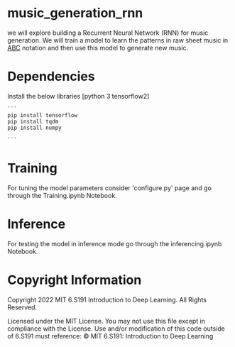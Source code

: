 # music_generation_rnn
 we will explore building a Recurrent Neural Network (RNN) for music generation. We will train a model to learn the patterns in raw sheet music in [ABC](https://en.wikipedia.org/wiki/ABC_notation) notation and then use this model to generate new music.
#  Dependencies
Install the below libraries [python 3 tensorflow2]
````
```
pip install tensorflow
pip install tqdm
pip install numpy

```
````
# Training 
For tuning the model parameters consider 'configure.py' page and go through the Training.ipynb Notebook.

# Inference
For testing the model in inference mode  go through the inferencing.ipynb Notebook.

# Copyright Information
 Copyright 2022 MIT 6.S191 Introduction to Deep Learning. All Rights Reserved.
 
Licensed under the MIT License. You may not use this file except in compliance
with the License. Use and/or modification of this code outside of 6.S191 must
reference:
© MIT 6.S191: Introduction to Deep Learning


